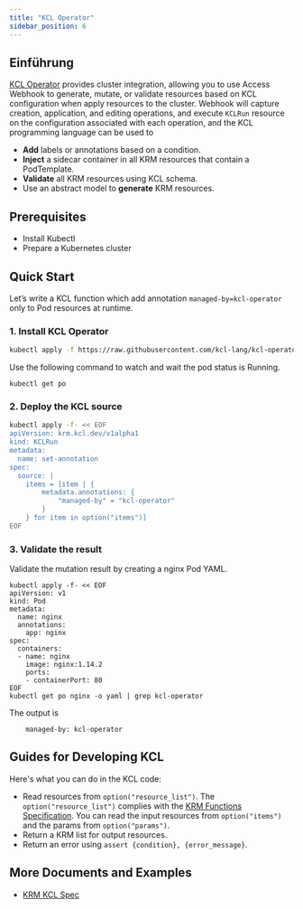 ```yaml
---
title: "KCL Operator"
sidebar_position: 6
---
```


## Einführung

[KCL Operator](https://github.com/kcl-lang/kcl-operator) provides cluster integration, allowing you to use Access Webhook to generate, mutate, or validate resources based on KCL configuration when apply resources to the cluster. Webhook will capture creation, application, and editing operations, and execute `KCLRun` resource on the configuration associated with each operation, and the KCL programming language can be used to

- **Add** labels or annotations based on a condition.
- **Inject** a sidecar container in all KRM resources that contain a PodTemplate.
- **Validate** all KRM resources using KCL schema.
- Use an abstract model to **generate** KRM resources.

## Prerequisites

- Install Kubectl
- Prepare a Kubernetes cluster

## Quick Start

Let’s write a KCL function which add annotation `managed-by=kcl-operator` only to Pod resources at runtime.

### 1. Install KCL Operator

```bash
kubectl apply -f https://raw.githubusercontent.com/kcl-lang/kcl-operator/main/config/all.yaml
```

Use the following command to watch and wait the pod status is Running.

```shell
kubectl get po
```

### 2. Deploy the KCL source

```bash
kubectl apply -f- << EOF
apiVersion: krm.kcl.dev/v1alpha1
kind: KCLRun
metadata:
  name: set-annotation
spec:
  source: |
    items = [item | {
        metadata.annotations: {
            "managed-by" = "kcl-operator"
        }
    } for item in option("items")]
EOF
```

### 3. Validate the result

Validate the mutation result by creating a nginx Pod YAML.

```shell
kubectl apply -f- << EOF
apiVersion: v1
kind: Pod
metadata:
  name: nginx
  annotations:
    app: nginx
spec:
  containers:
  - name: nginx
    image: nginx:1.14.2
    ports:
    - containerPort: 80
EOF
kubectl get po nginx -o yaml | grep kcl-operator
```

The output is

```shell
    managed-by: kcl-operator
```

## Guides for Developing KCL

Here's what you can do in the KCL code:

- Read resources from `option("resource_list")`. The `option("resource_list")` complies with the [KRM Functions Specification](https://kpt.dev/book/05-developing-functions/01-functions-specification). You can read the input resources from `option("items")` and the params from `option("params")`.
- Return a KRM list for output resources.
- Return an error using `assert {condition}, {error_message}`.

## More Documents and Examples

- [KRM KCL Spec](https://github.com/kcl-lang/krm-kcl)
